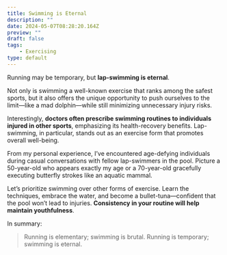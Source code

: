 ```yaml
---
title: Swimming is Eternal
description: ""
date: 2024-05-07T08:28:20.164Z
preview: ""
draft: false
tags:
    - Exercising
type: default
---
```


Running may be temporary, but **lap-swimming is eternal**.

Not only is swimming a well-known exercise that ranks among the safest sports, but it also offers the unique opportunity to push ourselves to the limit—like a mad dolphin—while still minimizing unnecessary injury risks.

Interestingly, **doctors often prescribe swimming routines to individuals injured in other sports**, emphasizing its health-recovery benefits. Lap-swimming, in particular, stands out as an exercise form that promotes overall well-being.

From my personal experience, I’ve encountered age-defying individuals during casual conversations with fellow lap-swimmers in the pool. Picture a 50-year-old who appears exactly my age or a 70-year-old gracefully executing butterfly strokes like an aquatic mammal.

Let’s prioritize swimming over other forms of exercise. Learn the techniques, embrace the water, and become a bullet-tuna—confident that the pool won’t lead to injuries. **Consistency in your routine will help maintain youthfulness**.

In summary:

> Running is elementary; swimming is brutal. Running is temporary; swimming is eternal.